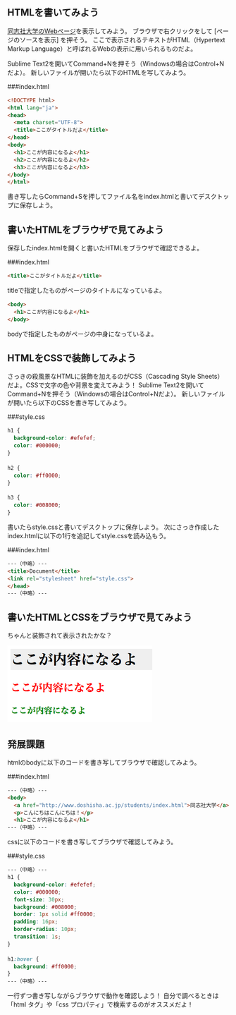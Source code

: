 ## HTMLを書いてみよう
[同志社大学のWebページ](http://www.doshisha.ac.jp/index.html)を表示してみよう。
ブラウザで右クリックをして [ページのソースを表示] を押そう。
ここで表示されるテキストがHTML（Hypertext Markup Language）と呼ばれるWebの表示に用いられるものだよ。

Sublime Text2を開いてCommand+Nを押そう（Windowsの場合はControl+Nだよ）。
新しいファイルが開いたら以下のHTMLを写してみよう。

###index.html
```html
<!DOCTYPE html>
<html lang="ja">
<head>
  <meta charset="UTF-8">
  <title>ここがタイトルだよ</title>
</head>
<body>
  <h1>ここが内容になるよ</h1>
  <h2>ここが内容になるよ</h2>
  <h3>ここが内容になるよ</h3>
</body>
</html>
```

書き写したらCommand+Sを押してファイル名をindex.htmlと書いてデスクトップに保存しよう。

## 書いたHTMLをブラウザで見てみよう
保存したindex.htmlを開くと書いたHTMLをブラウザで確認できるよ。

###index.html
```html
<title>ここがタイトルだよ</title>
```
titleで指定したものがページのタイトルになっているよ。

```html
<body>
  <h1>ここが内容になるよ</h1>  
</body>
```

bodyで指定したものがページの中身になっているよ。

## HTMLをCSSで装飾してみよう
さっきの殺風景なHTMLに装飾を加えるのがCSS（Cascading Style Sheets）だよ。CSSで文字の色や背景を変えてみよう！
Sublime Text2を開いてCommand+Nを押そう（Windowsの場合はControl+Nだよ）。
新しいファイルが開いたら以下のCSSを書き写してみよう。

###style.css
```css
h1 {
  background-color: #efefef;
  color: #000000;
}

h2 {
  color: #ff0000;
}

h3 {
  color: #008000;
}
```

書いたらstyle.cssと書いてデスクトップに保存しよう。
次にさっき作成したindex.htmlに以下の1行を追記してstyle.cssを読み込もう。

###index.html
```html
---（中略）---
<title>Document</title>
<link rel="stylesheet" href="style.css">
</head>
---（中略）---
```

## 書いたHTMLとCSSをブラウザで見てみよう
ちゃんと装飾されて表示されたかな？

![result.png](images/result.png)

## 発展課題
htmlのbodyに以下のコードを書き写してブラウザで確認してみよう。

###index.html
```html
---（中略）---
<body>
  <a href="http://www.doshisha.ac.jp/students/index.html">同志社大学</a>
  <p>こんにちはこんにちは！</p>
  <h1>ここが内容になるよ</h1>
---（中略）---
```

cssに以下のコードを書き写してブラウザで確認してみよう。

###style.css
```css
---（中略）---
h1 {
  background-color: #efefef;
  color: #000000;
  font-size: 30px;
  background: #008000;
  border: 1px solid #ff0000;
  padding: 16px;
  border-radius: 10px;
  transition: 1s;
}

h1:hover {
  background: #ff0000;
}
---（中略）---
```

一行ずつ書き写しながらブラウザで動作を確認しよう！
自分で調べるときは「html タグ」や「css プロパティ」で検索するのがオススメだよ！
